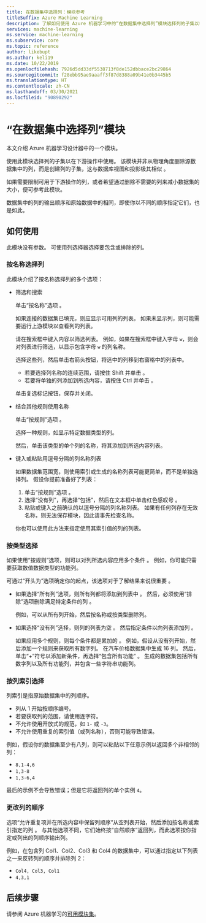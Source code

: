 ```yaml
---
title: 在数据集中选择列：模块参考
titleSuffix: Azure Machine Learning
description: 了解如何使用 Azure 机器学习中的“在数据集中选择列”模块选择列的子集以在下游操作中使用。
services: machine-learning
ms.service: machine-learning
ms.subservice: core
ms.topic: reference
author: likebupt
ms.author: keli19
ms.date: 10/22/2019
ms.openlocfilehash: 7926d5dd33df5538713f8de152dbbace2bc29864
ms.sourcegitcommit: f28ebb95ae9aaaff3f87d8388a09b41e0b3445b5
ms.translationtype: HT
ms.contentlocale: zh-CN
ms.lasthandoff: 03/30/2021
ms.locfileid: "90890292"
---
```

# <a name="select-columns-in-dataset-module"></a>“在数据集中选择列”模块

本文介绍 Azure 机器学习设计器中的一个模块。

使用此模块选择列的子集以在下游操作中使用。 该模块并非从物理角度删除源数据集中的列，而是创建列的子集，这与数据库视图和投影极其相似   。

如果需要限制可用于下游操作的列，或者希望通过删除不需要的列来减小数据集的大小，便可参考此模块。

数据集中的列的输出顺序和原始数据中的相同，即使你以不同的顺序指定它们，也是如此。

## <a name="how-to-use"></a>如何使用

此模块没有参数。 可使用列选择器选择要包含或排除的列。

### <a name="choose-columns-by-name"></a>按名称选择列

此模块介绍了按名称选择列的多个选项： 

+ 筛选和搜索

    单击“按名称”选项  。

    如果连接的数据集已填充，则应显示可用列的列表。 如果未显示列，则可能需要运行上游模块以查看列的列表。

    请在搜索框中键入内容以筛选列表。 例如，如果在搜索框中键入字母 `w`，则会对列表进行筛选，以显示包含字母 `w` 的列名称。

    选择这些列，然后单击右箭头按钮，将选中的列移到右窗格中的列表中。

    + 若要选择列名称的连续范围，请按住 Shift 并单击  。
    + 若要将单独的列添加到所选内容，请按住 Ctrl 并单击  。

    单击复选标记按钮，保存并关闭。

+ 结合其他规则使用名称

    单击“按规则”选项  。
    
    选择一种规则，如显示特定数据类型的列。

    然后，单击该类型的单个列的名称，将其添加到所选内容列表。

+ 键入或粘贴用逗号分隔的列名称列表

    如果数据集范围宽，则使用索引或生成的名称列表可能更简单，而不是单独选择列。 假设你提前准备好了列表：

    1. 单击“按规则”选项  。 
    2. 选择“没有列”，再选择“包括”，然后在文本框中单击红色感叹号   。 
    3. 粘贴或键入之前确认的以逗号分隔的列名称列表。 如果有任何列存在无效名称，则无法保存模块，因此请事先检查名称。
    
    你也可以使用此方法来指定使用其索引值的列的列表。 

### <a name="choose-by-type"></a>按类型选择

如果使用“按规则”选项，则可以对列所选内容应用多个条件  。 例如，你可能只需要获取数值数据类型的功能列。

可通过“开头为”选项确定你的起点，该选项对于了解结果来说很重要  。 

+ 如果选择“所有列”选项，则所有列都将添加到列表中  。 然后，必须使用“排除”选项删除满足特定条件的列   。 

    例如，可以从所有列开始，然后按名称或按类型删除列。

+ 如果选择“没有列”选择，则列的列表为空  。 然后指定条件以向列表添加列  。 

    如果应用多个规则，则每个条件都是累加的  。 例如，假设从没有列开始，然后添加一个规则来获取所有数字列。 在汽车价格数据集中生成 16 列。 然后，单击“+”符号以添加新条件，再选择“包含所有功能”   。 生成的数据集包括所有数字列以及所有功能列，并包含一些字符串功能列。

### <a name="choose-by-column-index"></a>按列索引选择

列索引是指原始数据集中的列顺序。

+ 列从 1 开始按顺序编号。  
+ 若要获取列的范围，请使用连字符。 
+ 不允许使用开放式的规范，如 `1-` 或 `-3`。
+ 不允许使用重复的索引值（或列名称），否则可能导致错误。

例如，假设你的数据集至少有八列，则可以粘贴以下任意示例以返回多个非相邻的列： 

+ `8,1-4,6`
+ `1,3-8`
+ `1,3-6,4` 

最后的示例不会导致错误；但是它将返回列的单个实例 `4`。



### <a name="change-order-of-columns"></a>更改列的顺序

选项“允许重复项并在所选内容中保留列顺序”从空列表开始，然后添加按名称或索引指定的列  。 与其他选项不同，它们始终按“自然顺序”返回列，而此选项按你指定或列出的列顺序输出列。 

例如，在包含列 Col1、Col2、Col3 和 Col4 的数据集中，可以通过指定以下列表之一来反转列的顺序并排除列 2：

+ `Col4, Col3, Col1`
+ `4,3,1`


## <a name="next-steps"></a>后续步骤

请参阅 Azure 机器学习的[可用模块集](module-reference.md)。 